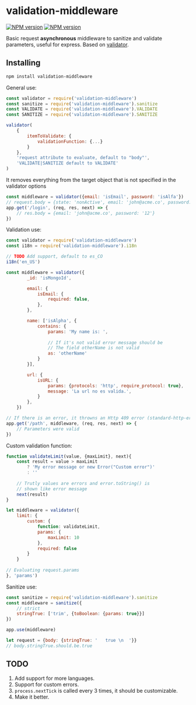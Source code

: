 validation-middleware
====================
[![NPM version][npm-badge]](https://www.npmjs.com/package/validation-middleware)
[![NPM version][npm-badge]](https://www.npmjs.com/package/validation-middleware)


Basic request **asynchronous** middleware to sanitize and validate 
parameters, useful for express. Based on [validator](https://www.npmjs.com/package/validator).

[npm-badge]: https://img.shields.io/npm/v/validation-middleware.svg
[travis-badge]: https://img.shields.io/travis/Alejinho/validation-middleware.svg

Installing
----------
```sh
npm install validation-middleware
```

General use:
```javascript
const validator = require('validation-middleware')
const sanitize = require('validation-middleware').sanitize
const VALIDATE = require('validation-middleware').VALIDATE
const SANITIZE = require('validation-middleware').SANITIZE

validator(
    {
        itemToValidate: {
            validationFunction: {...}
        }
    },
    'request attribute to evaluate, default to "body"',
    'VALIDATE|SANITIZE default to VALIDATE'
)
```

It removes everything from the target object that is not
specified in the validator options

```javascript
const middleware = validator({email: 'isEmail', password: 'isAlfa'})
// request.body = {state: 'nonActive', email: 'john@acme.co', password: '12'}
app.get('/login', (req, res, next) => {
    // res.body = {email: 'john@acme.co', password: '12'}
})
```

Validation use:

```javascript
const validator = require('validation-middleware')
const i18n = require('validation-middleware').i18n

// TODO Add support, default to es_CO
i18n('en_US')

const middleware = validator({
        _id: 'isMongoId',

        email: {
            isEmail: {
                required: false,
            },
        },

        name: ['isAlpha', {
            contains: {
                params: 'My name is: ',
                
                // If it's not valid error message should be
                // The field otherName is not valid
                as: 'otherName'
            }
        }],

        url: {
            isURL: {
                params: {protocols: 'http', require_protocol: true},
                message: 'La url no es valida.',
            }
        },
    })

// If there is an error, it throwns an Http 409 error (standard-http-error module)    
app.get('/path', middleware, (req, res, next) => {
    // Parameters were valid
})
```
Custom validation function:

```javascript
function validateLimit(value, {maxLimit}, next){
    const result = value > maxLimit 
        ? 'My error message or new Error("Custom error")' 
        : ''
    
    // Trutly values are errors and error.toString() is 
    // shown like error message
    next(result)
}

let middleware = validator({
    limit: {
        custom: {
            function: validateLimit,
            params: {
                maxLimit: 10
            },
            required: false
        }
    }
    
// Evaluating request.params    
}, 'params')
```

Sanitize use:

```javascript
const sanitize = require('validation-middleware').sanitize
const middleware = sanitize({   
    // strict
    stringTrue: ['trim', {toBoolean: {params: true}}]
})

app.use(middleware)

let request = {body: {stringTrue: '   true \n  '}}
// body.stringTrue.should.be.true
```

## TODO

1. Add support for more languages.
2. Support for custom errors.
3. `process.nextTick` is called every 3 times, it should be customizable.
4. Make it better.